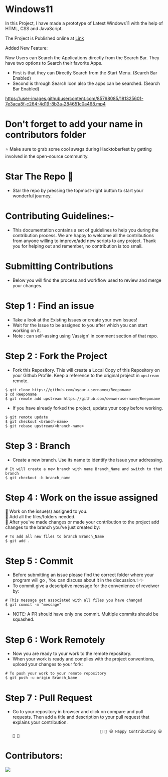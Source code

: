 # Windows11

In this Project, I have made a prototype of Latest Windows11 with the help of HTML, CSS and JavaScript.
 
The Project is Published online at [Link](https://anand-3399.github.io/Hactoberfest-Windows11/)

Added New Feature:

Now Users can Search the Applications directly from the Search Bar. They have two options to Search their favorite Apps.

* First is that they can Directly Search from the Start Menu. (Search Bar Enabled)
* Second is through Search Icon also the apps can be searched. (Search Bar Enabled)

https://user-images.githubusercontent.com/85798085/181325601-7e3aca8f-c264-4d19-8b3a-284651c0a468.mp4




# Don't forget to add your name in contributors folder
⭐ Make sure to grab some cool swags during Hacktoberfest by getting involved in the open-source community.
#  Star The Repo 🌟
* Star the repo by pressing the topmost-right button to start your wonderful journey.
# Contributing Guidelines:-
   * This documentation contains a set of guidelines to help you during the contribution process. We are happy to welcome all the contributions from anyone willing to improve/add new scripts to any project. Thank you for helping out and remember, no contribution is too small.

# Submitting Contributions
* Below you will find the process and workflow used to review and merge your changes.

# Step 1 : Find an issue
   * Take a look at the Existing Issues or create your own Issues! <br>
   * Wait for the Issue to be assigned to you after which you can start working on it.<br>
   * Note : can self-assing using '/assign' in comment section of that repo.
   
# Step 2 : Fork the Project
* Fork this Repository. This will create a Local Copy of this Repository on your Github Profile. Keep a reference to the original project in ```upstream``` remote.

```
$ git clone https://github.com/<your-username>/Reeponame
$ cd Reeponame
$ git remote add upstream https://github.com/ownwerusername/Reeponame
```
* If you have already forked the project, update your copy before working.
```
$ git remote update
$ git checkout <branch-name>
$ git rebase upstream/<branch-name>
```
# Step 3 : Branch
* Create a new branch. Use its name to identify the issue your addressing.
```
# It will create a new branch with name Branch_Name and switch to that branch 
$ git checkout -b branch_name
```
# Step 4 : Work on the issue assigned
   🦖 Work on the issue(s) assigned to you.<br>
   🦖 Add all the files/folders needed.<br>
   🦖 After you've made changes or made your contribution to the project add changes to the branch you've just created by:
 ```
 # To add all new files to branch Branch_Name
 $ git add .
 ```
 # Step 5 : Commit
 * Before submitting an issue please find the correct folder where your program will go , You can discuss about it in the discussion.✨✨<br>
 * To commit give a descriptive message for the convenience of reveiwer by:
 ```
 # This message get associated with all files you have changed
 $ git commit -m "message"
```
* NOTE: A PR should have only one commit. Multiple commits should be squashed.

# Step 6 : Work Remotely
   * Now you are ready to your work to the remote repository.<br>
   * When your work is ready and complies with the project conventions, upload your changes to your fork:
```
# To push your work to your remote repository
$ git push -u origin Branch_Name
```
# Step 7 : Pull Request
  * Go to your repository in browser and click on compare and pull requests. Then add a title and description to your pull request that explains your contribution.
                                                                  
                                               🎉 🎊 😃 Happy Contributing 😃 🎊 🎉
# Contributors:
<a href="https://github.com/anand-3399/Hactoberfest-Windows11/graphs/contributors">
  <img src="https://contrib.rocks/image?repo=anand-3399/Hactoberfest-Windows11" />
</a>


